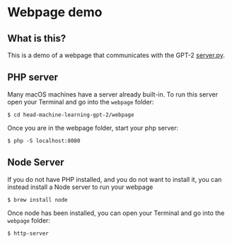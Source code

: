 # Webpage demo

## What is this?
This is a demo of a webpage that communicates with the GPT-2 [server.py](../server/server.py).

## PHP server
Many macOS machines have a server already built-in. To run this server open your Terminal and go into the `webpage` folder:

```
$ cd head-machine-learning-gpt-2/webpage
```

Once you are in the webpage folder, start your php server:

```
$ php -S localhost:8080
```

## Node Server
If you do not have PHP installed, and you do not want to install it, you can instead install a Node server to run your webpage

```
$ brew install node
```

Once node has been installed, you can open your Terminal and go into the `webpage` folder:

```
$ http-server
```